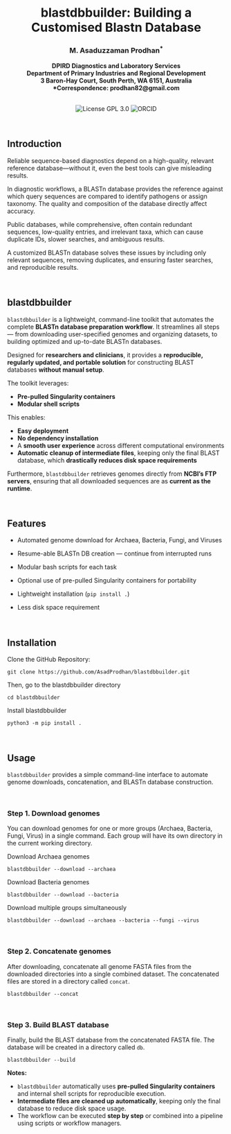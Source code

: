 
<h1 align="center">blastdbbuilder: Building a Customised Blastn Database</h1>


<h3 align="center">M. Asaduzzaman Prodhan<sup>*</sup> </h3>


<div align="center"><b> DPIRD Diagnostics and Laboratory Services </b></div>


<div align="center"><b> Department of Primary Industries and Regional Development </b></div>


<div align="center"><b> 3 Baron-Hay Court, South Perth, WA 6151, Australia </b></div>


<div align="center"><b> *Correspondence: prodhan82@gmail.com </b></div>


<br />


<p align="center">
  <a href="https://github.com/asadprodhan/blastdbbuilder/blob/main/LICENSE"><img src="https://img.shields.io/badge/License-GPL%203.0-yellow.svg" alt="License GPL 3.0" style="display: inline-block;"></a>
  <a href="https://orcid.org/0000-0002-1320-3486"><img src="https://img.shields.io/badge/ORCID-green?style=flat-square&logo=ORCID&logoColor=white" alt="ORCID" style="display: inline-block;"></a>
</p>


<br />


## **Introduction**

Reliable sequence-based diagnostics depend on a high-quality, relevant reference database—without it, even the best tools can give misleading results.

In diagnostic workflows, a BLASTn database provides the reference against which query sequences are compared to identify pathogens or assign taxonomy. The quality and composition of the database directly affect accuracy.

Public databases, while comprehensive, often contain redundant sequences, low-quality entries, and irrelevant taxa, which can cause duplicate IDs, slower searches, and ambiguous results.

A customized BLASTn database solves these issues by including only relevant sequences, removing duplicates, and ensuring faster searches, and reproducible results.


<br />


## **blastdbbuilder**

`blastdbbuilder` is a lightweight, command-line toolkit that automates the complete **BLASTn database preparation workflow**. It streamlines all steps — from downloading user-specified genomes and organizing datasets, to building optimized and up-to-date BLASTn databases.

Designed for **researchers and clinicians**, it provides a **reproducible, regularly updated, and portable solution** for constructing BLAST databases **without manual setup**. 

The toolkit leverages:
- **Pre-pulled Singularity containers**  
- **Modular shell scripts**  

This enables:
- **Easy deployment**  
- **No dependency installation**  
- A **smooth user experience** across different computational environments  
- **Automatic cleanup of intermediate files**, keeping only the final BLAST database, which **drastically reduces disk space requirements**

Furthermore, `blastdbbuilder` retrieves genomes directly from **NCBI’s FTP servers**, ensuring that all downloaded sequences are as **current as the runtime**.


<br />

## **Features**

- Automated genome download for Archaea, Bacteria, Fungi, and Viruses
  
- Resume-able BLASTn DB creation — continue from interrupted runs
   
- Modular bash scripts for each task
    
- Optional use of pre-pulled Singularity containers for portability
    
- Lightweight installation (`pip install .`)
  
- Less disk space requirement 
 

<br />

## **Installation**

Clone the GitHub Repository:

```
git clone https://github.com/AsadProdhan/blastdbbuilder.git
```

Then, go to the blastdbbuilder directory 

```
cd blastdbbuilder
```

Install blastdbbuilder

```
python3 -m pip install .
```

<br />

## Usage

`blastdbbuilder` provides a simple command-line interface to automate genome downloads, concatenation, and BLASTn database construction.  

<br />

### **Step 1. Download genomes**

You can download genomes for one or more groups (Archaea, Bacteria, Fungi, Virus) in a single command. Each group will have its own directory in the current working directory.


Download Archaea genomes

```
blastdbbuilder --download --archaea
```

Download Bacteria genomes

```
blastdbbuilder --download --bacteria
```

Download multiple groups simultaneously

```
blastdbbuilder --download --archaea --bacteria --fungi --virus
```

<br />

### **Step 2. Concatenate genomes**

After downloading, concatenate all genome FASTA files from the downloaded directories into a single combined dataset. The concatenated files are stored in a directory called `concat`.

```
blastdbbuilder --concat
```

<br />

### **Step 3. Build BLAST database**

Finally, build the BLAST database from the concatenated FASTA file. The database will be created in a directory called `db`.

```
blastdbbuilder --build
```

**Notes:**
- `blastdbbuilder` automatically uses **pre-pulled Singularity containers** and internal shell scripts for reproducible execution.
- **Intermediate files are cleaned up automatically**, keeping only the final database to reduce disk space usage.
- The workflow can be executed **step by step** or combined into a pipeline using scripts or workflow managers.

<br />



